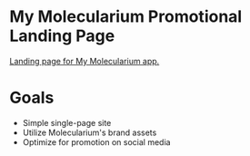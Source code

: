 # My Molecularium Promotional Landing Page
[Landing page for My Molecularium app.](https://goodship11.github.io/my-molecularium/MyMolecularium.html) 

# Goals
 - Simple single-page site 
 - Utilize Molecularium's brand assets
 - Optimize for promotion on social media


